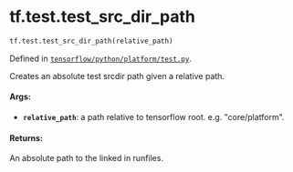 <div itemscope itemtype="http://developers.google.com/ReferenceObject">
<meta itemprop="name" content="tf.test.test_src_dir_path" />
<meta itemprop="path" content="Stable" />
</div>

# tf.test.test_src_dir_path

``` python
tf.test.test_src_dir_path(relative_path)
```



Defined in [`tensorflow/python/platform/test.py`](/code/stable/tensorflow/python/platform/test.py).

Creates an absolute test srcdir path given a relative path.

#### Args:

* <b>`relative_path`</b>: a path relative to tensorflow root.
    e.g. "core/platform".


#### Returns:

An absolute path to the linked in runfiles.